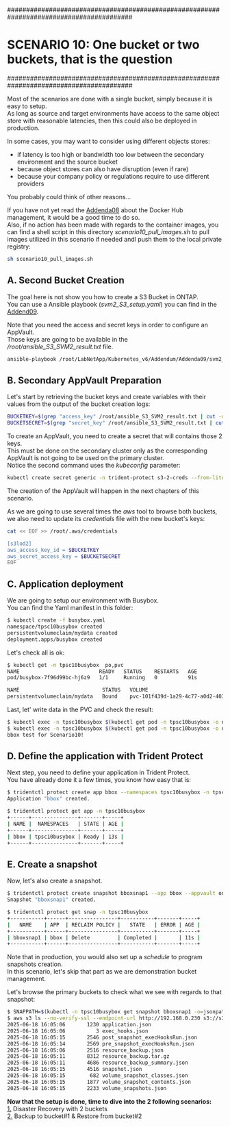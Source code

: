 #########################################################################################
# SCENARIO 10: One bucket or two buckets, that is the question
#########################################################################################

Most of the scenarios are done with a single bucket, simply because it is easy to setup.  
As long as source and target environments have access to the same object store with reasonable latencies, then this could also be deployed in production.  

In some cases, you may want to consider using different objects stores:  
- if latency is too high or bandwidth too low between the secondary environment and the source bucket  
- because object stores can also have disruption (even if rare)  
- because your company policy or regulations require to use different providers

You probably could think of other reasons...  

If you have not yet read the [Addenda08](../../../Addendum/Addenda08) about the Docker Hub management, it would be a good time to do so.  
Also, if no action has been made with regards to the container images, you can find a shell script in this directory *scenario10_pull_images.sh* to pull images utilized in this scenario if needed andl push them to the local private registry:  
```bash
sh scenario10_pull_images.sh
```

## A. Second Bucket Creation

The goal here is not show you how to create a S3 Bucket in ONTAP.  
You can use a Ansible playbook (*svm2_S3_setup.yaml*) you can find in the [Addend09](../../Addendum/Addenda09/).  

Note that you need the access and secret keys in order to configure an AppVault.  
Those keys are going to be available in the _/root/ansible_S3_SVM2_result.txt_ file.
```bash
ansible-playbook /root/LabNetApp/Kubernetes_v6/Addendum/Addenda09/svm2_S3_setup.yaml > /root/ansible_S3_SVM2_result.txt
```

## B. Secondary AppVault Preparation

Let's start by retrieving the bucket keys and create variables with their values from the output of the bucket creation logs:  
```bash
BUCKETKEY=$(grep "access_key" /root/ansible_S3_SVM2_result.txt | cut -d ":" -f 2 | cut -b 2- | sed 's/..$//') && echo $BUCKETKEY
BUCKETSECRET=$(grep "secret_key" /root/ansible_S3_SVM2_result.txt | cut -d ":" -f 2 | cut -b 2- | sed 's/..$//') && echo $BUCKETSECRET
```

To create an AppVault, you need to create a secret that will contains those 2 keys.  
This must be done on the secondary cluster only as the corresponding AppVault is not going to be used on the primary cluster.  
Notice the second command uses the _kubeconfig_ parameter:  
```bash
kubectl create secret generic -n trident-protect s3-2-creds --from-literal=accessKeyID=$BUCKETKEY --from-literal=secretAccessKey=$BUCKETSECRET --kubeconfig=/root/.kube/config_rhel5
```
The creation of the AppVault will happen in the next chapters of this scenario.  

As we are going to use several times the _aws_ tool to browse both buckets, we also need to update its _credentials_ file with the new bucket's keys:  
```bash
cat << EOF >> /root/.aws/credentials

[s3lod2]
aws_access_key_id = $BUCKETKEY
aws_secret_access_key = $BUCKETSECRET
EOF
```

## C. Application deployment  

We are going to setup our environment with Busybox.  
You can find the Yaml manifest in this folder:  
```bash
$ kubectl create -f busybox.yaml
namespace/tpsc10busybox created
persistentvolumeclaim/mydata created
deployment.apps/busybox created
```
Let's check all is ok:  
```bash
$ kubectl get -n tpsc10busybox  po,pvc
NAME                          READY   STATUS    RESTARTS   AGE
pod/busybox-7f96d99bc-hj6z9   1/1     Running   0          91s

NAME                           STATUS   VOLUME                                     CAPACITY   ACCESS MODES   STORAGECLASS        VOLUMEATTRIBUTESCLASS   AGE
persistentvolumeclaim/mydata   Bound    pvc-101f439d-1a29-4c77-a0d2-403c2942fdab   1Gi        RWX            storage-class-nfs   <unset>                 2m5s
```
Last, let' write data in the PVC and check the result:  
```bash
$ kubectl exec -n tpsc10busybox $(kubectl get pod -n tpsc10busybox -o name) -- sh -c 'echo "bbox test for Scenario10!" > /data/file.txt'
$ kubectl exec -n tpsc10busybox $(kubectl get pod -n tpsc10busybox -o name) -- more /data/file.txt
bbox test for Scenario10!
```

## D. Define the application with Trident Protect

Next step, you need to define your application in Trident Protect.  
You have already done it a few times, you know how easy that is:  
```bash
$ tridentctl protect create app bbox --namespaces tpsc10busybox -n tpsc10busybox
Application "bbox" created.

$ tridentctl protect get app -n tpsc10busybox
+------+---------------+-------+-----+
| NAME |  NAMESPACES   | STATE | AGE |
+------+---------------+-------+-----+
| bbox | tpsc10busybox | Ready | 13s |
+------+---------------+-------+-----+
```

## E. Create a snapshot

Now, let's also create a snapshot.  
```bash
$ tridentctl protect create snapshot bboxsnap1 --app bbox --appvault ontap-vault -n tpsc10busybox
Snapshot "bboxsnap1" created.

$ tridentctl protect get snap -n tpsc10busybox
+-----------+------+----------------+-----------+-------+-----+
|   NAME    | APP  | RECLAIM POLICY |   STATE   | ERROR | AGE |
+-----------+------+----------------+-----------+-------+-----+
| bboxsnap1 | bbox | Delete         | Completed |       | 11s |
+-----------+------+----------------+-----------+-------+-----+
```
Note that in production, you would also set up a _schedule_ to program snapshots creation.  
In this scenario, let's skip that part as we are demonstration bucket management.

Let's browse the primary buckets to check what we see with regards to that snapshot:  
```bash
$ SNAPPATH=$(kubectl -n tpsc10busybox get snapshot bboxsnap1 -o=jsonpath='{.status.appArchivePath}')
$ aws s3 ls --no-verify-ssl --endpoint-url http://192.168.0.230 s3://s3lod/$SNAPPATH/
2025-06-18 16:05:06       1230 application.json
2025-06-18 16:05:06          3 exec_hooks.json
2025-06-18 16:05:15       2546 post_snapshot_execHooksRun.json
2025-06-18 16:05:14       2569 pre_snapshot_execHooksRun.json
2025-06-18 16:05:06       2516 resource_backup.json
2025-06-18 16:05:11       8312 resource_backup.tar.gz
2025-06-18 16:05:11       4686 resource_backup_summary.json
2025-06-18 16:05:15       4516 snapshot.json
2025-06-18 16:05:15        682 volume_snapshot_classes.json
2025-06-18 16:05:15       1877 volume_snapshot_contents.json
2025-06-18 16:05:15       2233 volume_snapshots.json
```

**Now that the setup is done, time to dive into the 2 following scenarios:**  
[1.](1_DisasterRecovery) Disaster Recovery with 2 buckets  
[2.](2_BackupRestore) Backup to bucket#1 & Restore from bucket#2  


